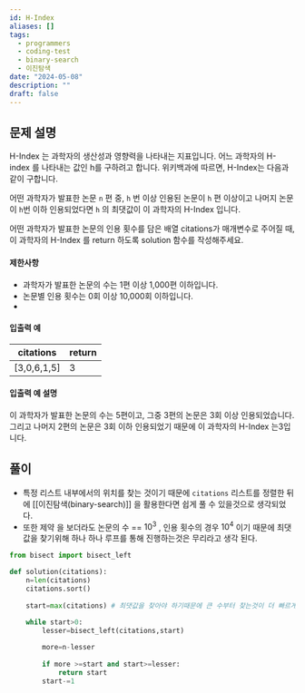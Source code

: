 ```yaml
---
id: H-Index
aliases: []
tags:
  - programmers
  - coding-test
  - binary-search
  - 이진탐색
date: "2024-05-08"
description: ""
draft: false
---
```

## 문제 설명
H-Index 는 과학자의 생산성과 영향력을 나타내는 지표입니다. 어느 과학자의 H-index 를 나타내는 값인 h를 구하려고 합니다. 위키백과에 따르면, H-Index는 다음과 같이 구합니다.

어떤 과학자가 발표한 논문 `n` 편 중, `h` 번 이상 인용된 논문이 `h` 편 이상이고 나머지 논문이 `h`번 이하 인용되었다면 `h` 의 최댓값이 이 과학자의 H-Index 입니다.

어떤 과학자가 발표한 논문의 인용 횟수를 담은 배열 citations가 매개변수로 주어질 때, 이 과학자의 H-Index 를 return 하도록 solution 함수를 작성해주세요.

#### 제한사항

- 과학자가 발표한 논문의 수는 1편 이상 1,000편 이하입니다.
- 논문별 인용 횟수는 0회 이상 10,000회 이하입니다.
- 
#### 입출력 예
| citations   | return |
| ----------- | ------ |
| [3,0,6,1,5] | 3      |
#### 입출력 예 설명

이 과학자가 발표한 논문의 수는 5편이고, 그중 3편의 논문은 3회 이상 인용되었습니다. 그리고 나머지 2편의 논문은 3회 이하 인용되었기 때문에 이 과학자의 H-Index 는3입니다.

## 풀이

- 특정 리스트 내부에서의 위치를 찾는 것이기 때문에 `citations` 리스트를 정렬한 뒤에 [[이진탐색(binary-search)]] 을 활용한다면 쉽게 풀 수 있을것으로 생각되었다.
- 또한 제약 을 보더라도 논문의 수 == $10^3$ , 인용 횟수의 경우 $10^4$ 이기 때문에 최댓값을 찾기위해 하나 하나 루프를 통해 진행하는것은 무리라고 생각 된다.

```python
from bisect import bisect_left

def solution(citations):
	n=len(citations)
	citations.sort()
	
	start=max(citations) # 최댓값을 찾아야 하기때문에 큰 수부터 찾는것이 더 빠르게 찾을 수 있고 중간에 루프를 끝내 불필요한 계산을 스킵할 수 있다.

	while start>0:
		lesser=bisect_left(citations,start)
		
		more=n-lesser
		
		if more >=start and start>=lesser:
			return start
		start-=1

```
